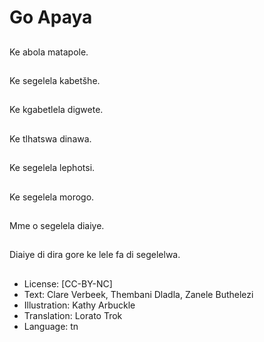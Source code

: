 # Go Apaya

##
Ke abola matapole.

##
Ke segelela kabetšhe.

##
Ke kgabetlela digwete.

##
Ke tlhatswa dinawa.

##
Ke segelela lephotsi.

##
Ke segelela morogo.

##
Mme o segelela diaiye.

##
Diaiye di dira gore ke
lele fa di segelelwa.

##
* License: [CC-BY-NC]
* Text: Clare Verbeek, Thembani Dladla, Zanele Buthelezi
* Illustration: Kathy Arbuckle
* Translation: Lorato Trok
* Language: tn
